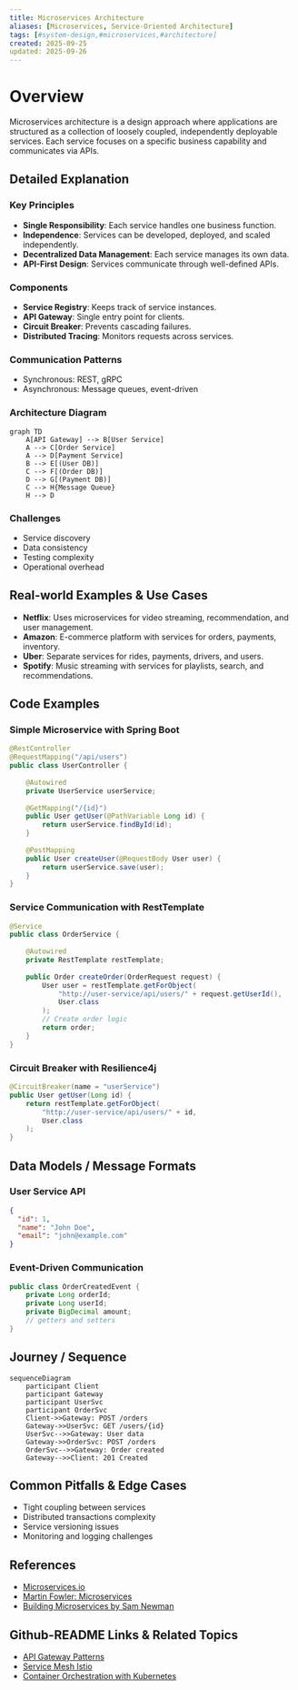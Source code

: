 ```yaml
---
title: Microservices Architecture
aliases: [Microservices, Service-Oriented Architecture]
tags: [#system-design,#microservices,#architecture]
created: 2025-09-25
updated: 2025-09-26
---
```


# Overview

Microservices architecture is a design approach where applications are structured as a collection of loosely coupled, independently deployable services. Each service focuses on a specific business capability and communicates via APIs.

## Detailed Explanation

### Key Principles
- **Single Responsibility**: Each service handles one business function.
- **Independence**: Services can be developed, deployed, and scaled independently.
- **Decentralized Data Management**: Each service manages its own data.
- **API-First Design**: Services communicate through well-defined APIs.

### Components
- **Service Registry**: Keeps track of service instances.
- **API Gateway**: Single entry point for clients.
- **Circuit Breaker**: Prevents cascading failures.
- **Distributed Tracing**: Monitors requests across services.

### Communication Patterns
- Synchronous: REST, gRPC
- Asynchronous: Message queues, event-driven

### Architecture Diagram

```mermaid
graph TD
    A[API Gateway] --> B[User Service]
    A --> C[Order Service]
    A --> D[Payment Service]
    B --> E[(User DB)]
    C --> F[(Order DB)]
    D --> G[(Payment DB)]
    C --> H{Message Queue}
    H --> D
```

### Challenges
- Service discovery
- Data consistency
- Testing complexity
- Operational overhead

## Real-world Examples & Use Cases

- **Netflix**: Uses microservices for video streaming, recommendation, and user management.
- **Amazon**: E-commerce platform with services for orders, payments, inventory.
- **Uber**: Separate services for rides, payments, drivers, and users.
- **Spotify**: Music streaming with services for playlists, search, and recommendations.

## Code Examples

### Simple Microservice with Spring Boot
```java
@RestController
@RequestMapping("/api/users")
public class UserController {
    
    @Autowired
    private UserService userService;
    
    @GetMapping("/{id}")
    public User getUser(@PathVariable Long id) {
        return userService.findById(id);
    }
    
    @PostMapping
    public User createUser(@RequestBody User user) {
        return userService.save(user);
    }
}
```

### Service Communication with RestTemplate
```java
@Service
public class OrderService {
    
    @Autowired
    private RestTemplate restTemplate;
    
    public Order createOrder(OrderRequest request) {
        User user = restTemplate.getForObject(
            "http://user-service/api/users/" + request.getUserId(), 
            User.class
        );
        // Create order logic
        return order;
    }
}
```

### Circuit Breaker with Resilience4j
```java
@CircuitBreaker(name = "userService")
public User getUser(Long id) {
    return restTemplate.getForObject(
        "http://user-service/api/users/" + id, 
        User.class
    );
}
```

## Data Models / Message Formats

### User Service API
```json
{
  "id": 1,
  "name": "John Doe",
  "email": "john@example.com"
}
```

### Event-Driven Communication
```java
public class OrderCreatedEvent {
    private Long orderId;
    private Long userId;
    private BigDecimal amount;
    // getters and setters
}
```

## Journey / Sequence

```mermaid
sequenceDiagram
    participant Client
    participant Gateway
    participant UserSvc
    participant OrderSvc
    Client->>Gateway: POST /orders
    Gateway->>UserSvc: GET /users/{id}
    UserSvc-->>Gateway: User data
    Gateway->>OrderSvc: POST /orders
    OrderSvc-->>Gateway: Order created
    Gateway-->>Client: 201 Created
```

## Common Pitfalls & Edge Cases

- Tight coupling between services
- Distributed transactions complexity
- Service versioning issues
- Monitoring and logging challenges

## References

- [Microservices.io](https://microservices.io/)
- [Martin Fowler: Microservices](https://martinfowler.com/articles/microservices.html)
- [Building Microservices by Sam Newman](https://www.amazon.com/Building-Microservices-Designing-Fine-Grained-Systems/dp/1491950358)

## Github-README Links & Related Topics

- [API Gateway Patterns](../system-design/api-gateway-patterns/README.md)
- [Service Mesh Istio](../system-design/service-mesh-istio/README.md)
- [Container Orchestration with Kubernetes](../system-design/container-orchestration-k8s/README.md)